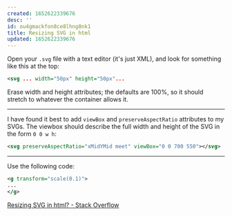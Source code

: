 ```yaml
---
created: 1652622339676
desc: ''
id: ou4gmackfon8ce8lhng8nk1
title: Resizing SVG in html
updated: 1652622339676
---
```

   
Open your `.svg` file with a text editor (it's just XML), and look for something like this at the top:   
   
```xml
<svg ... width="50px" height="50px"...
```
   
   
Erase width and height attributes; the defaults are 100%, so it should stretch to whatever the container allows it.   
   
   
   
---   
   
I have found it best to add `viewBox` and `preserveAspectRatio` attributes to my SVGs. The viewbox should describe the full width and height of the SVG in the form `0 0 w h`:   
   
```xml
<svg preserveAspectRatio="xMidYMid meet" viewBox="0 0 700 550"></svg>
```
   
   
   
   
---   
   
Use the following code:   
   
```xml
<g transform="scale(0.1)">
...
</g>
```
   
   
[Resizing SVG in html? - Stack Overflow](https://stackoverflow.com/questions/3120739/resizing-svg-in-html)